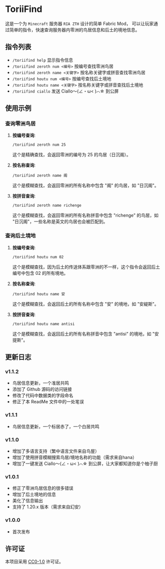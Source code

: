 # ToriiFind

这是一个为 `Minecraft` 服务器 `RIA ZTH` 设计的简单 Fabric Mod，
可以让玩家通过简单的指令，快速查询服务器内零洲的鸟居信息和后土的境地信息。

## 指令列表

- `/toriifind help` 显示指令信息
- `/toriifind zeroth num <编号>` 按编号查找零洲鸟居
- `/toriifind zeroth name <关键字>` 按名称关键字或拼音查找零洲鸟居
- `/toriifind houtu num <编号>` 按编号查找后土境地
- `/toriifind houtu name <关键字>` 按名称关键字或拼音查找后土境地
- `/toriifind ciallo` 发送 Ciallo～(∠・ω< )⌒☆ 到公屏

## 使用示例

### 查询零洲鸟居

1. **按编号查询**:
   ```
   /toriifind zeroth num 25
   ```
   这个是精确查找，会返回零洲的编号为 25 的鸟居（日沉阁）。

2. **按名称查询**:
   
   ```
   /toriifind zeroth name 阁
   ```
   这个是模糊查找，会返回零洲的所有名称中包含 "阁" 的鸟居，如 "日沉阁"。
   
3. **按拼音查询**:
   
   ```
   /toriifind zeroth name richenge
   ```
   这个是模糊查找，会返回零洲的所有名称拼音中包含 "richenge" 的鸟居，如 "日沉阁"，一些名称是英文的鸟居也会被匹配到。

### 查询后土境地

1. **按编号查询**:
   ```
   /toriifind houtu num 02
   ```
   这个是模糊查找，因为后土的传送体系跟零洲的不一样，这个指令会返回后土编号中包含 02 的所有境地。

2. **按名称查询**:
   
   ```
   /toriifind houtu name 安
   ```
   这个是模糊查找，会返回后土的所有名称中包含 "安" 的境地，如 "安緹斯"。
   
3. **按拼音查询**:
   
   ```
   /toriifind houtu name antisi
   ```
   这个是模糊查找，会返回后土的所有名称拼音中包含 "antisi" 的境地，如 "安提斯"。


## 更新日志

### v1.1.2
- 鸟居信息更新，一个准居共鸣
- 添加了 Github 源码的访问链接
- 修改了代码中数据类的字段命名
- 修正了本 ReadMe 文件中的一处笔误

### v1.1.1
- 鸟居信息更新，一个标居赤了，一个白居共鸣

### v1.1.0
- 增加了多语言支持（繁中语言文件来自鸟屋）
- 增加了使用拼音模糊搜索鸟居/境地名称的功能（需求来自hana）
- 增加了一键发送 Ciallo～(∠・ω< )⌒☆ 到公屏，让大家都知道你是个柚子厨

### v1.0.1
- 修正了零洲鸟居信息的很多错误
- 增加了后土境地的信息
- 美化了信息输出
- 支持了 1.20.x 版本（需求来自幻安）

### v1.0.0
- 首次发布

## 许可证

本项目采用 [CC0-1.0](LICENSE) 许可证。
